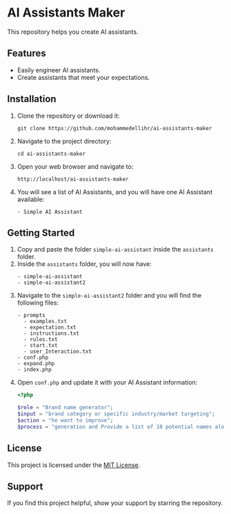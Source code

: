 # AI Assistants Maker
This repository helps you create AI assistants.

## Features
- Easily engineer AI assistants.
- Create assistants that meet your expectations.

## Installation

1. Clone the repository or download it:
    ```shell
    git clone https://github.com/mohammedellihr/ai-assistants-maker
    ```
2. Navigate to the project directory:
    ```shell
    cd ai-assistants-maker
    ```
3. Open your web browser and navigate to:
    ```
    http://localhost/ai-assistants-maker
    ```
4. You will see a list of AI Assistants, and you will have one AI Assistant available:
    ```shell
    - Simple AI Assistant
    ```

## Getting Started

1. Copy and paste the folder `simple-ai-assistant` inside the `assistants` folder.
2. Inside the `assistants` folder, you will now have:
    ```shell
    - simple-ai-assistant
    - simple-ai-assistant2
    ```
3. Navigate to the `simple-ai-assistant2` folder and you will find the following files:
    ```shell
    - prompts
      - examples.txt
      - expectation.txt
      - instructions.txt
      - rules.txt
      - start.txt
      - user_Interaction.txt
    - conf.php
    - expand.php
    - index.php
    ```
4. Open `conf.php` and update it with your AI Assistant information:
    ```php
    <?php

    $role = "Brand name generator";
    $input = "brand category or specific industry/market targeting";
    $action = "he want to improve";
    $process = "generation and Provide a list of 10 potential names along with a brief explanation of why each one is suitable for this specific brand";
    ```
## License

This project is licensed under the [MIT License](LICENSE).

## Support

If you find this project helpful, show your support by starring the repository.